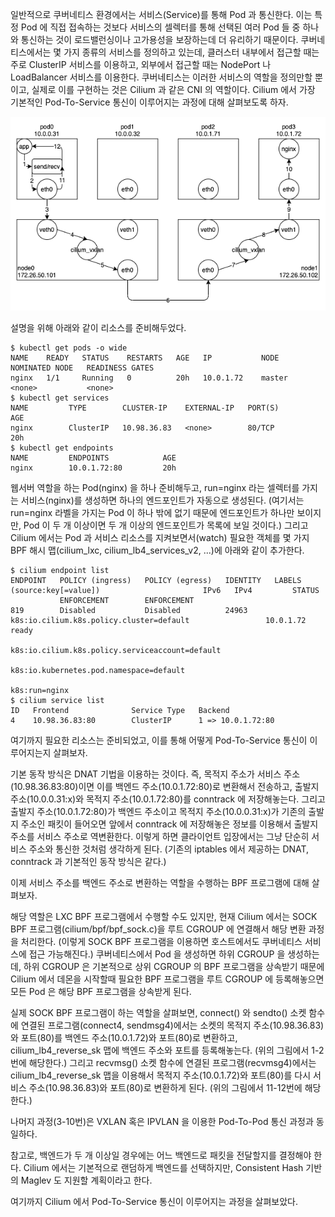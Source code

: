 일반적으로 쿠버네티스 환경에서는 서비스(Service)를 통해 Pod 과 통신한다.
이는 특정 Pod 에 직접 접속하는 것보다 서비스의 셀렉터를 통해 선택된 여러 Pod 들 중 하나와 통신하는 것이 로드밸런싱이나 고가용성을 보장하는데 더 유리하기 때문이다.
쿠버네티스에서는 몇 가지 종류의 서비스를 정의하고 있는데, 클러스터 내부에서 접근할 때는 주로 ClusterIP 서비스를 이용하고, 외부에서 접근할 때는 NodePort 나 LoadBalancer 서비스를 이용한다.
쿠버네티스는 이러한 서비스의 역할을 정의만할 뿐이고, 실제로 이를 구현하는 것은 Cilium 과 같은 CNI 의 역할이다.
Cilium 에서 가장 기본적인 Pod-To-Service 통신이 이루어지는 과정에 대해 살펴보도록 하자.

![cilium.service](./cilium-service.png)

설명을 위해 아래와 같이 리소스를 준비해두었다.

```
$ kubectl get pods -o wide
NAME    READY   STATUS    RESTARTS   AGE   IP           NODE     NOMINATED NODE   READINESS GATES
nginx   1/1     Running   0          20h   10.0.1.72    master   <none>           <none>
$ kubectl get services
NAME         TYPE        CLUSTER-IP    EXTERNAL-IP   PORT(S)        AGE
nginx        ClusterIP   10.98.36.83   <none>        80/TCP         20h
$ kubectl get endpoints
NAME         ENDPOINTS            AGE
nginx        10.0.1.72:80         20h
```

웹서버 역할을 하는 Pod(nginx) 을 하나 준비해두고, run=nginx 라는 셀렉터를 가지는 서비스(nginx)를 생성하면 하나의 엔드포인트가 자동으로 생성된다.
(여기서는 run=nginx 라벨을 가지는 Pod 이 하나 밖에 없기 때문에 엔드포인트가 하나만 보이지만, Pod 이 두 개 이상이면 두 개 이상의 엔드포인트가 목록에 보일 것이다.)
그리고 Cilium 에서는 Pod 과 서비스 리소스를 지켜보면서(watch) 필요한 객체를 몇 가지 BPF 해시 맵(cilium_lxc, cilium_lb4_services_v2, ...)에 아래와 같이 추가한다.

```
$ cilium endpoint list
ENDPOINT   POLICY (ingress)   POLICY (egress)   IDENTITY   LABELS (source:key[=value])                       IPv6   IPv4         STATUS
           ENFORCEMENT        ENFORCEMENT
819        Disabled           Disabled          24963      k8s:io.cilium.k8s.policy.cluster=default                 10.0.1.72    ready
                                                           k8s:io.cilium.k8s.policy.serviceaccount=default
                                                           k8s:io.kubernetes.pod.namespace=default
                                                           k8s:run=nginx
$ cilium service list
ID   Frontend              Service Type   Backend
4    10.98.36.83:80        ClusterIP      1 => 10.0.1.72:80
```

여기까지 필요한 리소스는 준비되었고, 이를 통해 어떻게 Pod-To-Service 통신이 이루어지는지 살펴보자.

기본 동작 방식은 DNAT 기법을 이용하는 것이다.
즉, 목적지 주소가 서비스 주소(10.98.36.83:80)이면 이를 백엔드 주소(10.0.1.72:80)로 변환해서 전송하고, 출발지 주소(10.0.0.31:x)와 목적지 주소(10.0.1.72:80)를 conntrack 에 저장해놓는다.
그리고 출발지 주소(10.0.1.72:80)가 백엔드 주소이고 목적지 주소(10.0.0.31:x)가 기존의 출발지 주소인 패킷이 들어오면 앞에서 conntrack 에 저장해놓은 정보를 이용해서 출발지 주소를 서비스 주소로 역변환한다.
이렇게 하면 클라이언트 입장에서는 그냥 단순히 서비스 주소와 통신한 것처럼 생각하게 된다.
(기존의 iptables 에서 제공하는 DNAT, conntrack 과 기본적인 동작 방식은 같다.)

이제 서비스 주소를 백엔드 주소로 변환하는 역할을 수행하는 BPF 프로그램에 대해 살펴보자.

해당 역할은 LXC BPF 프로그램에서 수행할 수도 있지만, 현재 Cilium 에서는 SOCK BPF 프로그램(cilium/bpf/bpf_sock.c)을 루트 CGROUP 에 연결해서 해당 변환 과정을 처리한다.
(이렇게 SOCK BPF 프로그램을 이용하면 호스트에서도 쿠버네티스 서비스에 접근 가능해진다.)
쿠버네티스에서 Pod 을 생성하면 하위 CGROUP 을 생성하는데, 하위 CGROUP 은 기본적으로 상위 CGROUP 의 BPF 프로그램을 상속받기 때문에 Cilium 에서 데몬을 시작할때 필요한 BPF 프로그램을 루트 CGROUP 에 등록해놓으면 모든 Pod 은 해당 BPF 프로그램을 상속받게 된다.

실제 SOCK BPF 프로그램이 하는 역할을 살펴보면, connect() 와 sendto() 소켓 함수에 연결된 프로그램(connect4, sendmsg4)에서는 소켓의 목적지 주소(10.98.36.83)와 포트(80)를 백엔드 주소(10.0.1.72)와 포트(80)로 변환하고, cilium_lb4_reverse_sk 맵에 백엔드 주소와 포트를 등록해놓는다.
(위의 그림에서 1-2번에 해당한다.)
그리고 recvmsg() 소켓 함수에 연결된 프로그램(recvmsg4)에서는 cilium_lb4_reverse_sk 맵을 이용해서 목적지 주소(10.0.1.72)와 포트(80)를 다시 서비스 주소(10.98.36.83)와 포트(80)로 변환하게 된다.
(위의 그림에서 11-12번에 해당한다.)

나머지 과정(3-10번)은 VXLAN 혹은 IPVLAN 을 이용한 Pod-To-Pod 통신 과정과 동일하다.

참고로, 백엔드가 두 개 이상일 경우에는 어느 백엔드로 패킷을 전달할지를 결정해야 한다.
Cilium 에서는 기본적으로 랜덤하게 백엔드를 선택하지만, Consistent Hash 기반의 Maglev 도 지원할 계획이라고 한다.

여기까지 Cilium 에서 Pod-To-Service 통신이 이루어지는 과정을 살펴보았다.
